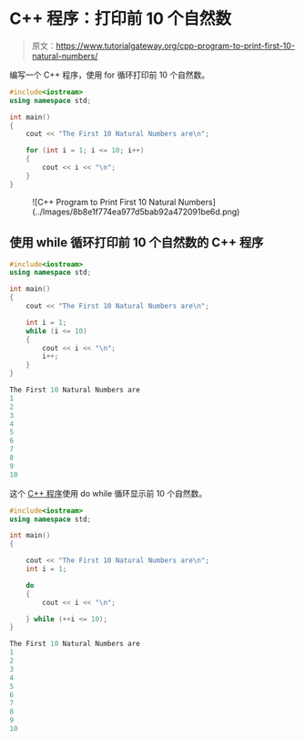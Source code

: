 # C++ 程序：打印前 10 个自然数

> 原文：<https://www.tutorialgateway.org/cpp-program-to-print-first-10-natural-numbers/>

编写一个 C++ 程序，使用 for 循环打印前 10 个自然数。

```cpp
#include<iostream>
using namespace std;

int main()
{
	cout << "The First 10 Natural Numbers are\n";

	for (int i = 1; i <= 10; i++)
	{
		cout << i << "\n";
	}
}
```

<figure class="wp-block-image size-full">![C++ Program to Print First 10 Natural Numbers](../Images/8b8e1f774ea977d5bab92a472091be6d.png)</figure>

## 使用 while 循环打印前 10 个自然数的 C++ 程序

```cpp
#include<iostream>
using namespace std;

int main()
{
	cout << "The First 10 Natural Numbers are\n";

	int i = 1;
	while (i <= 10)
	{
		cout << i << "\n";
		i++;
	}
}
```

```cpp
The First 10 Natural Numbers are
1
2
3
4
5
6
7
8
9
10
```

这个 [C++ 程序](https://www.tutorialgateway.org/cpp-programs/)使用 do while 循环显示前 10 个自然数。

```cpp
#include<iostream>
using namespace std;

int main()
{

	cout << "The First 10 Natural Numbers are\n";
	int i = 1;

	do
	{
		cout << i << "\n";

	} while (++i <= 10);
}
```

```cpp
The First 10 Natural Numbers are
1
2
3
4
5
6
7
8
9
10
```
